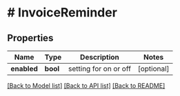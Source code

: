 # # InvoiceReminder

## Properties

Name | Type | Description | Notes
------------ | ------------- | ------------- | -------------
**enabled** | **bool** | setting for on or off | [optional] 

[[Back to Model list]](../../README.md#documentation-for-models) [[Back to API list]](../../README.md#documentation-for-api-endpoints) [[Back to README]](../../README.md)


